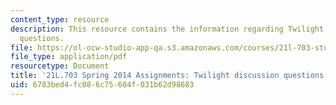 ```yaml
---
content_type: resource
description: This resource contains the information regarding Twilight discussion
  questions.
file: https://ol-ocw-studio-app-qa.s3.amazonaws.com/courses/21l-703-studies-in-drama-stoppard-and-company-spring-2014/6783bed4fc086c75604f031b62d98683_MIT21L_703S14_Twilight.pdf
file_type: application/pdf
resourcetype: Document
title: '21L.703 Spring 2014 Assignments: Twilight discussion questions'
uid: 6783bed4-fc08-6c75-604f-031b62d98683
---
```

